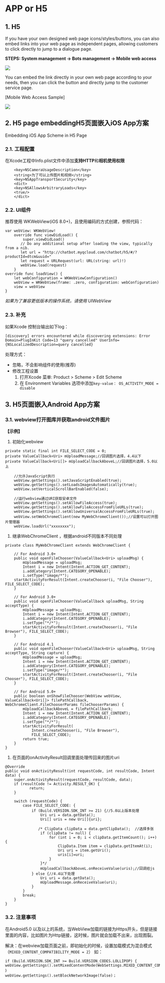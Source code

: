 # APP or H5

## 1. H5

If you have your own designed web page icons/styles/buttons, you can also embed links into your web page as independent pages, allowing customers to click directly to jump to a dialogue page.

**STEPS: System management -&gt; Bots management -&gt; Mobile web access**

![](../.gitbook/assets/image%20%283%29.png)

You can embed the link directly in your own web page according to your needs, then you can click the button and directly jump to the customer service page.

\[Mobile Web Access Sample\]

![](../.gitbook/assets/screencapture-chatbot-myqcloud-chatbot-h5-2019-11-15-14_08_56.png)

## 2. H5 page embeddingH5页面嵌入iOS App方案 <a id="h5&#x9875;&#x9762;&#x5D4C;&#x5165;ios-app&#x65B9;&#x6848;"></a>

Embedding iOS App Scheme in H5 Page

### 2.1. 工程配置 <a id="&#x5DE5;&#x7A0B;&#x914D;&#x7F6E;"></a>

在Xcode工程中Info.plist文件中添加**支持HTTP**和**相机使用权限**

```text
    <key>NSCameraUsageDescription</key>
    <string>为了可以上传图片和视频</string>
    <key>NSAppTransportSecurity</key>
    <dict>
    <key>NSAllowsArbitraryLoads</key>
    <true/>
    </dict>
```

### 2.2. UI组件 <a id="ui&#x7EC4;&#x4EF6;"></a>

推荐使用 WKWebView\(iOS 8.0+\)，且使用编码的方式创建，参照代码：

```text
var webView: WKWebView!
    override func viewDidLoad() {
        super.viewDidLoad()
       // Do any additional setup after loading the view, typically from a nib.
       let url = "http://chatbot.myqcloud.com/chatbot/h5/#/?productId=dtcm&uuid="
       let request = URLRequest(url: URL(string: url)!)
       webView.load(request)
    }
override func loadView() {
    let webConfiguration = WKWebViewConfiguration()
    webView = WKWebView(frame: .zero, configuration: webConfiguration)
    view = webView
}
```

_如果为了兼容更低版本的操作系统，请使用 UIWebView_

### 2.3. 补充 <a id="&#x8865;&#x5145;"></a>

如果Xcode 控制台输出如下log：

```text
[discovery] errors encountered while discovering extensions: Error Domain=PlugInKit Code=13 "query cancelled" UserInfo={NSLocalizedDescription=query cancelled}
```

处理方式：

* 忽略，不会影响组件的使用\(推荐\)
* 修改工程设置
  1. 打开Xcode 菜单: Product &gt; Scheme &gt; Edit Scheme
  2. 在 Environment Variables 选项中添加`key-value： OS_ACTIVITY_MODE = disable`

## 3. H5页面嵌入Android App方案 <a id="h5&#x9875;&#x9762;&#x5D4C;&#x5165;android-app&#x65B9;&#x6848;"></a>

### 3.1. webview打开图库并获取android文件图片 <a id="webview&#x6253;&#x5F00;&#x56FE;&#x5E93;&#x5E76;&#x83B7;&#x53D6;android&#x6587;&#x4EF6;&#x56FE;&#x7247;"></a>

**【示例】**

1. 初始化webview

```text
private static final int FILE_SELECT_CODE = 0;
private ValueCallback<Uri> mUploadMessage;//回调图片选择，4.4以下
private ValueCallback<Uri[]> mUploadCallbackAboveL;//回调图片选择，5.0以上

    //允许JavaScript执行
    webView.getSettings().setJavaScriptEnabled(true);
    webView.getSettings().setLoadsImagesAutomatically(true);
    webView.setVerticalScrollBarEnabled(false);

    //运行webview通过URI获取安卓文件
    webView.getSettings().setAllowFileAccess(true);
    webView.getSettings().setAllowFileAccessFromFileURLs(true);
    webView.getSettings().setAllowUniversalAccessFromFileURLs(true);
    webView.setWebChromeClient(new MyWebChromeClient());//设置可以打开图片管理器
    webView.loadUrl("xxxxxxxx");
```

1. 继承WebChromeClient ，根据android不同版本不同处理

```text
private class MyWebChromeClient extends WebChromeClient {

    // For Android 3.0+
    public void openFileChooser(ValueCallback<Uri> uploadMsg) {
        mUploadMessage = uploadMsg;
        Intent i = new Intent(Intent.ACTION_GET_CONTENT);
        i.addCategory(Intent.CATEGORY_OPENABLE);
        i.setType("image/*");
    startActivityForResult(Intent.createChooser(i, "File Chooser"), FILE_SELECT_CODE);
    }

    // For Android 3.0+
    public void openFileChooser(ValueCallback uploadMsg, String acceptType) {
        mUploadMessage = uploadMsg;
        Intent i = new Intent(Intent.ACTION_GET_CONTENT);
        i.addCategory(Intent.CATEGORY_OPENABLE);
        i.setType("*/*");
        startActivityForResult(Intent.createChooser(i, "File Browser"), FILE_SELECT_CODE);
    }

    // For Android 4.1
    public void openFileChooser(ValueCallback<Uri> uploadMsg, String acceptType, String capture) {
        mUploadMessage = uploadMsg;
        Intent i = new Intent(Intent.ACTION_GET_CONTENT);
        i.addCategory(Intent.CATEGORY_OPENABLE);
        i.setType("image/*");
        startActivityForResult(Intent.createChooser(i, "File Chooser"), FILE_SELECT_CODE);
    }

    // For Android 5.0+
    public boolean onShowFileChooser(WebView webView, ValueCallback<Uri[]> filePathCallback, WebChromeClient.FileChooserParams fileChooserParams) {
        mUploadCallbackAboveL = filePathCallback;
        Intent i = new Intent(Intent.ACTION_GET_CONTENT);
        i.addCategory(Intent.CATEGORY_OPENABLE);
        i.setType("*/*");
        startActivityForResult(
            Intent.createChooser(i, "File Browser"),
            FILE_SELECT_CODE);
        return true;
    }
}
```

1. 在页面的onActivityResult回调里面处理传回来的图片uri

```text
@Override
public void onActivityResult(int requestCode, int resultCode, Intent data) {
    super.onActivityResult(requestCode, resultCode, data);
    if (resultCode != Activity.RESULT_OK) {
           return;
    }

    switch (requestCode) {
        case FILE_SELECT_CODE: {
            if (Build.VERSION.SDK_INT >= 21) {//5.0以上版本处理
                Uri uri = data.getData();
                Uri[] uris = new Uri[]{uri};

               /* ClipData clipData = data.getClipData();  //选择多张
                if (clipData != null) {
                    for (int i = 0; i < clipData.getItemCount(); i++) {
                        ClipData.Item item = clipData.getItemAt(i);
                        Uri uri = item.getUri();
                        uris[i]=uri;
                    }
                }*/
                mUploadCallbackAboveL.onReceiveValue(uris);//回调给js
            } else {//4.4以下处理
                Uri uri = data.getData();
                mUploadMessage.onReceiveValue(uri);
            }
        }
        break;
    }
}
```

### 3.2. 注意事项 <a id="&#x6CE8;&#x610F;&#x4E8B;&#x9879;"></a>

在Android5.0 以及以上的系统，当WebView加载的链接为Https开头，但是链接里面的内容，比如图片为Http链接，这时候，图片就会加载不出来，出现图裂。

解决：在webview加载页面之前，即初始化的时候，设置加载模式为混合模式（`MIXED_CONTENT_COMPATIBILITY_MODE = 2`） 如：

```text
if (Build.VERSION.SDK_INT >= Build.VERSION_CODES.LOLLIPOP) {
webView.getSettings().setMixedContentMode(WebSettings.MIXED_CONTENT_COMPATIBILITY_MODE);
｝
webView.getSettings().setBlockNetworkImage(false)；
```



